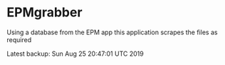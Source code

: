# EPMgrabber
Using a database from the EPM app this application scrapes the files as required


Latest backup: Sun Aug 25 20:47:01 UTC 2019
